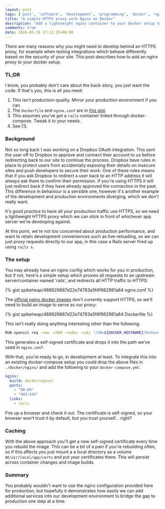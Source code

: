 ```yaml
---
layout: post
tags: ['post', 'software', 'development', 'programming', 'docker', 'nginx', 'rails']
title: "A simple HTTPS proxy with Nginx on Docker"
description: "Add a lightweight nginx container to your Docker setup to test HTTPS-related things."
comments: true
date: 2016-05-19 17:12:25+00:00
---
```


There are many reasons why you might need to develop behind an HTTPS proxy, for example when testing integrations which behave differently based on the security of your site. This post describes how to add an nginx proxy to your docker setup.

<!-- more -->

### TL;DR

I know, you probably don't care about the back-story, you just want the code. If that's you, this is all you need:

1. This isn't production-quality. Mirror your production environment if you can.
2. The `Dockerfile` and `nginx.conf` are in [this gist](https://gist.github.com/spikeheap/488929887d22e74783a5f4f982981a84). 
3. This assumes you've got a `rails` container linked through docker-compose. Tweak it to your needs.
4. See [1].

### Background

Not so long back I was working on a Dropbox OAuth integration. This sent the user off to Dropbox to approve and connect their account to us before redirecting back to our site to continue the process. Dropbox have rules in place to protect users from accidentally exposing their details on insecure sites and push developers to secure their work. One of these rules means that if you ask Dropbox to redirect a user back to an HTTP address it will _always_ ask them to confirm their permission. If you're using HTTPS it will just redirect back if they have already approved the connection in the past. This difference in behaviour is a sensible one, however it's another example of the development and production environments diverging, which we don't really want.

It's good practice to have all your production traffic use HTTPS, so we need a lightweight HTTPS proxy which we can stick in front of whichever app server we're developing against.

At this point, we're not too concerned about production performance, and want to retain development conveniences such as live-reloading, so we can just proxy requests directly to our app, in this case a Rails server fired up using `rails s`.

### The setup

You may already have an nginx config which works for you in production, but if not, here's a simple setup which proxies all requests to an upstream server/container named 'rails', and redirects all HTTP traffic to HTTPS:

{% gist spikeheap/488929887d22e74783a5f4f982981a84 nginx.conf %}

The [official nginx docker images](TODO) don't currently support HTTPS, so we'll need to build an image to serve as our proxy:

{% gist spikeheap/488929887d22e74783a5f4f982981a84 Dockerfile %}

This isn't really doing anything interesting other than the following:

```bash
RUN openssl req -new -x509 -nodes -subj "/CN=${DOCKER_HOSTNAME}/O=Your Company Name/C=UK" -keyout $CERTIFICATE_DIR/server.key -out $CERTIFICATE_DIR/server.crt
```

This generates a self-signed certificate and drops it into the path we've used in `nginx.conf`.

With that, you're ready to go, in development at least. To integrate this into an existing docker-compose setup you could drop the above files in `./docker/nginx/` and add the following to your `docker-compose.yml`:

```yaml
nginx:
  build: docker/nginx/
  ports:
    - "80:80"
    - "443:443"
  links:
    - rails
```

Fire up a browser and check it out. The certificate is self-signed, so your browser won't trust it by default, but you trust yourself... right?

### Caching 

With the above approach you'll get a new self-signed certificate every time you rebuild the image. This can be a bit of a pain if you're rebuilding often, so if this affects you just mount a a local directory as a volume at`/usr/local/app/certs` and put your certificates there. This will persist across container changes and image builds.

### Summary

You probably wouldn't want to use the nginx configuration provided here for production, but hopefully it demonstrates how easily we can add additional services into our development environment to bridge the gap to production one step at a time.



